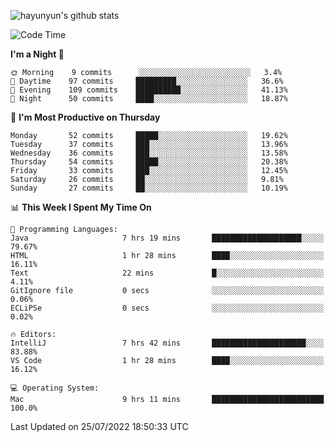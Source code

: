 
![hayunyun's github stats](https://github-readme-stats.vercel.app/api?username=hayunyun&show_icons=true)


<!--START_SECTION:waka-->
![Code Time](http://img.shields.io/badge/Code%20Time-0%20secs-blue)

**I'm a Night 🦉** 

```text
🌞 Morning    9 commits      ░░░░░░░░░░░░░░░░░░░░░░░░░   3.4% 
🌆 Daytime    97 commits     █████████░░░░░░░░░░░░░░░░   36.6% 
🌃 Evening    109 commits    ██████████░░░░░░░░░░░░░░░   41.13% 
🌙 Night      50 commits     ████░░░░░░░░░░░░░░░░░░░░░   18.87%

```
📅 **I'm Most Productive on Thursday** 

```text
Monday       52 commits     █████░░░░░░░░░░░░░░░░░░░░   19.62% 
Tuesday      37 commits     ███░░░░░░░░░░░░░░░░░░░░░░   13.96% 
Wednesday    36 commits     ███░░░░░░░░░░░░░░░░░░░░░░   13.58% 
Thursday     54 commits     █████░░░░░░░░░░░░░░░░░░░░   20.38% 
Friday       33 commits     ███░░░░░░░░░░░░░░░░░░░░░░   12.45% 
Saturday     26 commits     ██░░░░░░░░░░░░░░░░░░░░░░░   9.81% 
Sunday       27 commits     ██░░░░░░░░░░░░░░░░░░░░░░░   10.19%

```


📊 **This Week I Spent My Time On** 

```text
💬 Programming Languages: 
Java                     7 hrs 19 mins       ████████████████████░░░░░   79.67% 
HTML                     1 hr 28 mins        ████░░░░░░░░░░░░░░░░░░░░░   16.11% 
Text                     22 mins             █░░░░░░░░░░░░░░░░░░░░░░░░   4.11% 
GitIgnore file           0 secs              ░░░░░░░░░░░░░░░░░░░░░░░░░   0.06% 
ECLiPSe                  0 secs              ░░░░░░░░░░░░░░░░░░░░░░░░░   0.02%

🔥 Editors: 
IntelliJ                 7 hrs 42 mins       █████████████████████░░░░   83.88% 
VS Code                  1 hr 28 mins        ████░░░░░░░░░░░░░░░░░░░░░   16.12%

💻 Operating System: 
Mac                      9 hrs 11 mins       █████████████████████████   100.0%

```


 Last Updated on 25/07/2022 18:50:33 UTC
<!--END_SECTION:waka-->

<!--
**hayunyun/hayunyun** is a ✨ _special_ ✨ repository because its `README.md` (this file) appears on your GitHub profile.

Here are some ideas to get you started:

- 🔭 I’m currently working on ...
- 🌱 I’m currently learning ...
- 👯 I’m looking to collaborate on ...
- 🤔 I’m looking for help with ...
- 💬 Ask me about ...
- 📫 How to reach me: ...
- 😄 Pronouns: ...
- ⚡ Fun fact: ...
-->
